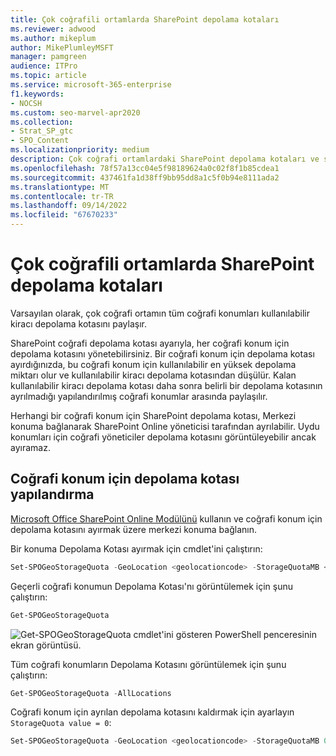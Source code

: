 ```yaml
---
title: Çok coğrafili ortamlarda SharePoint depolama kotaları
ms.reviewer: adwood
ms.author: mikeplum
author: MikePlumleyMSFT
manager: pamgreen
audience: ITPro
ms.topic: article
ms.service: microsoft-365-enterprise
f1.keywords:
- NOCSH
ms.custom: seo-marvel-apr2020
ms.collection:
- Strat_SP_gtc
- SPO_Content
ms.localizationpriority: medium
description: Çok coğrafi ortamlardaki SharePoint depolama kotaları ve sharepoint online yöneticisi tarafından kotaların nasıl yönetilebileceği hakkında bilgi edinin.
ms.openlocfilehash: 78f57a13cc04e5f98189624a0c02f8f1b85cdea1
ms.sourcegitcommit: 437461fa1d38ff9bb95dd8a1c5f0b94e8111ada2
ms.translationtype: MT
ms.contentlocale: tr-TR
ms.lasthandoff: 09/14/2022
ms.locfileid: "67670233"
---
```

# <a name="sharepoint-storage-quotas-in-multi-geo-environments"></a>Çok coğrafili ortamlarda SharePoint depolama kotaları

Varsayılan olarak, çok coğrafi ortamın tüm coğrafi konumları kullanılabilir kiracı depolama kotasını paylaşır.

SharePoint coğrafi depolama kotası ayarıyla, her coğrafi konum için depolama kotasını yönetebilirsiniz. Bir coğrafi konum için depolama kotası ayırdığınızda, bu coğrafi konum için kullanılabilir en yüksek depolama miktarı olur ve kullanılabilir kiracı depolama kotasından düşülür. Kalan kullanılabilir kiracı depolama kotası daha sonra belirli bir depolama kotasının ayrılmadığı yapılandırılmış coğrafi konumlar arasında paylaşılır.

Herhangi bir coğrafi konum için SharePoint depolama kotası, Merkezi konuma bağlanarak SharePoint Online yöneticisi tarafından ayrılabilir. Uydu konumları için coğrafi yöneticiler depolama kotasını görüntüleyebilir ancak ayıramaz.

## <a name="configure-a-storage-quota-for-a-geo-location"></a>Coğrafi konum için depolama kotası yapılandırma

[Microsoft Office SharePoint Online Modülünü](https://www.microsoft.com/download/details.aspx?id=35588) kullanın ve coğrafi konum için depolama kotasını ayırmak üzere merkezi konuma bağlanın.

Bir konuma Depolama Kotası ayırmak için cmdlet'ini çalıştırın:

```powershell
Set-SPOGeoStorageQuota -GeoLocation <geolocationcode> -StorageQuotaMB <value>
```

Geçerli coğrafi konumun Depolama Kotası'nı görüntülemek için şunu çalıştırın:

```powershell
Get-SPOGeoStorageQuota
```

![Get-SPOGeoStorageQuota cmdlet'ini gösteren PowerShell penceresinin ekran görüntüsü.](../media/multi-geo-storage-quota.png)

Tüm coğrafi konumların Depolama Kotasını görüntülemek için şunu çalıştırın:

```powershell
Get-SPOGeoStorageQuota -AllLocations
```

Coğrafi konum için ayrılan depolama kotasını kaldırmak için ayarlayın `StorageQuota value = 0`:

```powershell
Set-SPOGeoStorageQuota -GeoLocation <geolocationcode> -StorageQuotaMB 0
```
